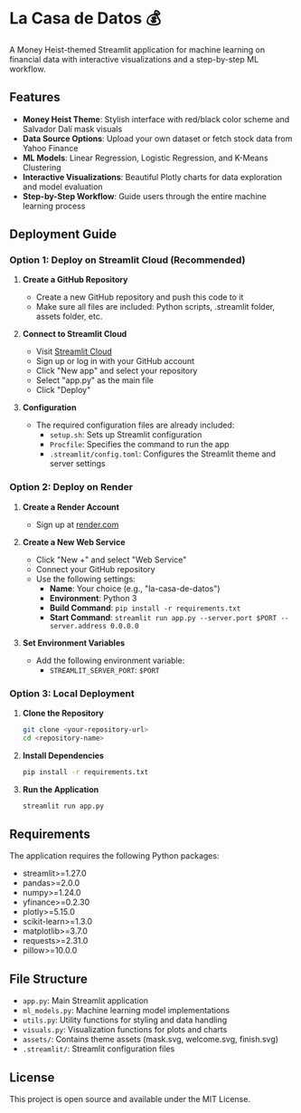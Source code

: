 # La Casa de Datos 💰

A Money Heist-themed Streamlit application for machine learning on financial data with interactive visualizations and a step-by-step ML workflow.

## Features

- **Money Heist Theme**: Stylish interface with red/black color scheme and Salvador Dalí mask visuals
- **Data Source Options**: Upload your own dataset or fetch stock data from Yahoo Finance
- **ML Models**: Linear Regression, Logistic Regression, and K-Means Clustering
- **Interactive Visualizations**: Beautiful Plotly charts for data exploration and model evaluation
- **Step-by-Step Workflow**: Guide users through the entire machine learning process

## Deployment Guide

### Option 1: Deploy on Streamlit Cloud (Recommended)

1. **Create a GitHub Repository**
   - Create a new GitHub repository and push this code to it
   - Make sure all files are included: Python scripts, .streamlit folder, assets folder, etc.

2. **Connect to Streamlit Cloud**
   - Visit [Streamlit Cloud](https://streamlit.io/cloud)
   - Sign up or log in with your GitHub account
   - Click "New app" and select your repository
   - Select "app.py" as the main file
   - Click "Deploy"

3. **Configuration**
   - The required configuration files are already included:
     - `setup.sh`: Sets up Streamlit configuration
     - `Procfile`: Specifies the command to run the app
     - `.streamlit/config.toml`: Configures the Streamlit theme and server settings

### Option 2: Deploy on Render

1. **Create a Render Account**
   - Sign up at [render.com](https://render.com)

2. **Create a New Web Service**
   - Click "New +" and select "Web Service"
   - Connect your GitHub repository
   - Use the following settings:
     - **Name**: Your choice (e.g., "la-casa-de-datos")
     - **Environment**: Python 3
     - **Build Command**: `pip install -r requirements.txt`
     - **Start Command**: `streamlit run app.py --server.port $PORT --server.address 0.0.0.0`

3. **Set Environment Variables**
   - Add the following environment variable:
     - `STREAMLIT_SERVER_PORT`: `$PORT`

### Option 3: Local Deployment

1. **Clone the Repository**
   ```bash
   git clone <your-repository-url>
   cd <repository-name>
   ```

2. **Install Dependencies**
   ```bash
   pip install -r requirements.txt
   ```

3. **Run the Application**
   ```bash
   streamlit run app.py
   ```

## Requirements

The application requires the following Python packages:
- streamlit>=1.27.0
- pandas>=2.0.0
- numpy>=1.24.0
- yfinance>=0.2.30
- plotly>=5.15.0
- scikit-learn>=1.3.0
- matplotlib>=3.7.0
- requests>=2.31.0
- pillow>=10.0.0

## File Structure

- `app.py`: Main Streamlit application
- `ml_models.py`: Machine learning model implementations
- `utils.py`: Utility functions for styling and data handling
- `visuals.py`: Visualization functions for plots and charts
- `assets/`: Contains theme assets (mask.svg, welcome.svg, finish.svg)
- `.streamlit/`: Streamlit configuration files

## License

This project is open source and available under the MIT License.